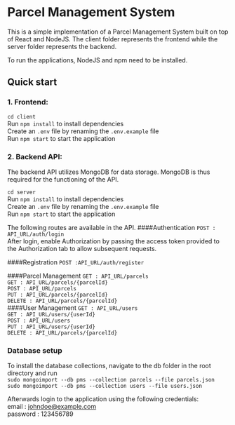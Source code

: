 # Parcel Management System

This is a simple implementation of a Parcel Management System built on top of React and NodeJS.
The client folder represents the frontend while the server folder represents the backend.

To run the applications, NodeJS and npm need to be installed.

## Quick start

### 1. Frontend:

`cd client` <br />
Run `npm install` to install dependencies <br />
Create an `.env` file by renaming the `.env.example` file <br />
Run `npm start` to start the application <br />

### 2. Backend API:

The backend API utilizes MongoDB for data storage. MongoDB is thus required for the functioning of the API.

`cd server` <br />
Run `npm install` to install dependencies <br />
Create an `.env` file by renaming the `.env.example` file <br />
Run `npm start` to start the application <br />

The following routes are available in the API.
####Authentication
`POST : API_URL/auth/login` <br />
After login, enable Authorization by passing the access token provided to the Authorization tab to allow subsequent requests.

####Registration
`POST :API_URL/auth/register`<br />

####Parcel Management
`GET : API_URL/parcels`<br />
`GET : API_URL/parcels/{parcelId}`<br />
`POST : API_URL/parcels`<br />
`PUT : API_URL/parcels/{parcelId}`<br />
`DELETE : API_URL/parcels/{parcelId}`<br />
####User Management
`GET : API_URL/users`<br />
`GET : API_URL/users/{userId}`<br />
`POST : API_URL/users`<br />
`PUT : API_URL/users/{userId}`<br />
`DELETE : API_URL/parcels/{parcelId}`<br />

### Database setup

To install the database collections, navigate to the db folder in the root directory and run <br/>
`sudo mongoimport --db pms --collection parcels --file parcels.json` <br />
`sudo mongoimport --db pms --collection users --file users.json` <br />

Afterwards login to the application using the following credentials:<br />
email : johndoe@example.com <br />
password : 123456789

